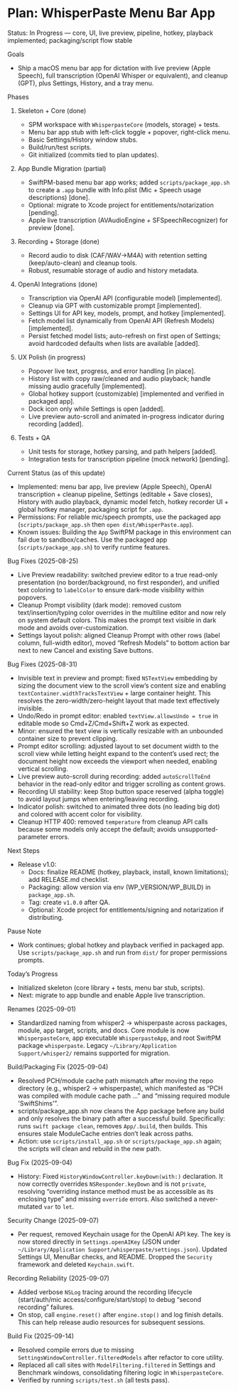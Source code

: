 # Plan: WhisperPaste Menu Bar App

Status: In Progress — core, UI, live preview, pipeline, hotkey, playback implemented; packaging/script flow stable

Goals
- Ship a macOS menu bar app for dictation with live preview (Apple Speech), full transcription (OpenAI Whisper or equivalent), and cleanup (GPT), plus Settings, History, and a tray menu.

Phases
1) Skeleton + Core (done)
   - SPM workspace with `WhisperpasteCore` (models, storage) + tests.
   - Menu bar app stub with left-click toggle + popover, right-click menu.
   - Basic Settings/History window stubs.
   - Build/run/test scripts.
   - Git initialized (commits tied to plan updates).

2) App Bundle Migration (partial)
   - SwiftPM-based menu bar app works; added `scripts/package_app.sh` to create a `.app` bundle with Info.plist (Mic + Speech usage descriptions) [done].
   - Optional: migrate to Xcode project for entitlements/notarization [pending].
   - Apple live transcription (AVAudioEngine + SFSpeechRecognizer) for preview [done].

3) Recording + Storage (done)
   - Record audio to disk (CAF/WAV→M4A) with retention setting (keep/auto-clean) and cleanup tools.
   - Robust, resumable storage of audio and history metadata.

4) OpenAI Integrations (done)
   - Transcription via OpenAI API (configurable model) [implemented].
   - Cleanup via GPT with customizable prompt [implemented].
   - Settings UI for API key, models, prompt, and hotkey [implemented].
   - Fetch model list dynamically from OpenAI API (Refresh Models) [implemented].
   - Persist fetched model lists; auto-refresh on first open of Settings; avoid hardcoded defaults when lists are available [added].

5) UX Polish (in progress)
   - Popover live text, progress, and error handling [in place].
   - History list with copy raw/cleaned and audio playback; handle missing audio gracefully [implemented].
   - Global hotkey support (customizable) [implemented and verified in packaged app].
   - Dock icon only while Settings is open [added].
   - Live preview auto-scroll and animated in-progress indicator during recording [added].

6) Tests + QA
   - Unit tests for storage, hotkey parsing, and path helpers [added].
   - Integration tests for transcription pipeline (mock network) [pending].

Current Status (as of this update)
- Implemented: menu bar app, live preview (Apple Speech), OpenAI transcription + cleanup pipeline, Settings (editable + Save closes), History with audio playback, dynamic model fetch, hotkey recorder UI + global hotkey manager, packaging script for `.app`.
- Permissions: For reliable mic/speech prompts, use the packaged app (`scripts/package_app.sh` then `open dist/WhisperPaste.app`).
- Known issues: Building the `App` SwiftPM package in this environment can fail due to sandbox/caches. Use the packaged app (`scripts/package_app.sh`) to verify runtime features.

Bug Fixes (2025-08-25)
- Live Preview readability: switched preview editor to a true read-only presentation (no border/background, no first responder), and unified text coloring to `labelColor` to ensure dark-mode visibility within popovers.
- Cleanup Prompt visibility (dark mode): removed custom text/insertion/typing color overrides in the multiline editor and now rely on system default colors. This makes the prompt text visible in dark mode and avoids over-customization.
- Settings layout polish: aligned Cleanup Prompt with other rows (label column, full-width editor), moved “Refresh Models” to bottom action bar next to new Cancel and existing Save buttons.

Bug Fixes (2025-08-31)
- Invisible text in preview and prompt: fixed `NSTextView` embedding by sizing the document view to the scroll view’s content size and enabling `textContainer.widthTracksTextView` + large container height. This resolves the zero-width/zero-height layout that made text effectively invisible.
- Undo/Redo in prompt editor: enabled `textView.allowsUndo = true` in editable mode so Cmd+Z/Cmd+Shift+Z work as expected.
- Minor: ensured the text view is vertically resizable with an unbounded container size to prevent clipping.
- Prompt editor scrolling: adjusted layout to set document width to the scroll view while letting height expand to the content’s used rect; the document height now exceeds the viewport when needed, enabling vertical scrolling.
 - Live preview auto-scroll during recording: added `autoScrollToEnd` behavior in the read-only editor and trigger scrolling as content grows.
 - Recording UI stability: keep Stop button space reserved (alpha toggle) to avoid layout jumps when entering/leaving recording.
- Indicator polish: switched to animated three dots (no leading big dot) and colored with accent color for visibility.
- Cleanup HTTP 400: removed `temperature` from cleanup API calls because some models only accept the default; avoids unsupported-parameter errors.

Next Steps
- Release v1.0:
  - Docs: finalize README (hotkey, playback, install, known limitations); add RELEASE.md checklist.
  - Packaging: allow version via env (WP_VERSION/WP_BUILD) in `package_app.sh`.
  - Tag: create `v1.0.0` after QA.
  - Optional: Xcode project for entitlements/signing and notarization if distributing.

Pause Note
- Work continues; global hotkey and playback verified in packaged app. Use `scripts/package_app.sh` and run from `dist/` for proper permissions prompts.

Today’s Progress
- Initialized skeleton (core library + tests, menu bar stub, scripts).
- Next: migrate to app bundle and enable Apple live transcription.

Renames (2025-09-01)
- Standardized naming from whisper2 → whisperpaste across packages, module, app target, scripts, and docs. Core module is now `WhisperpasteCore`, app executable `WhisperpasteApp`, and root SwiftPM package `whisperpaste`. Legacy `~/Library/Application Support/whisper2/` remains supported for migration.

Build/Packaging Fix (2025-09-04)
- Resolved PCH/module cache path mismatch after moving the repo directory (e.g., whisper2 → whisperpaste), which manifested as “PCH was compiled with module cache path …” and “missing required module 'SwiftShims'”.
- scripts/package_app.sh now cleans the App package before any build and only resolves the binary path after a successful build. Specifically: runs `swift package clean`, removes `App/.build`, then builds. This ensures stale ModuleCache entries don’t leak across paths.
- Action: use `scripts/install_app.sh` or `scripts/package_app.sh` again; the scripts will clean and rebuild in the new path.

Bug Fix (2025-09-04)
- History: Fixed `HistoryWindowController.keyDown(with:)` declaration. It now correctly overrides `NSResponder.keyDown` and is not `private`, resolving “overriding instance method must be as accessible as its enclosing type” and missing `override` errors. Also switched a never-mutated `var` to `let`.

Security Change (2025-09-07)
- Per request, removed Keychain usage for the OpenAI API key. The key is now stored directly in `Settings.openAIKey` (JSON under `~/Library/Application Support/whisperpaste/settings.json`). Updated Settings UI, MenuBar checks, and README. Dropped the `Security` framework and deleted `Keychain.swift`.

Recording Reliability (2025-09-07)
- Added verbose `NSLog` tracing around the recording lifecycle (start/auth/mic access/configure/start/stop) to debug “second recording” failures.
- On stop, call `engine.reset()` after `engine.stop()` and log finish details. This can help release audio resources for subsequent sessions.

Build Fix (2025-09-14)
- Resolved compile errors due to missing `SettingsWindowController.filteredModels` after refactor to core utility.
- Replaced all call sites with `ModelFiltering.filtered` in Settings and Benchmark windows, consolidating filtering logic in `WhisperpasteCore`.
- Verified by running `scripts/test.sh` (all tests pass).

